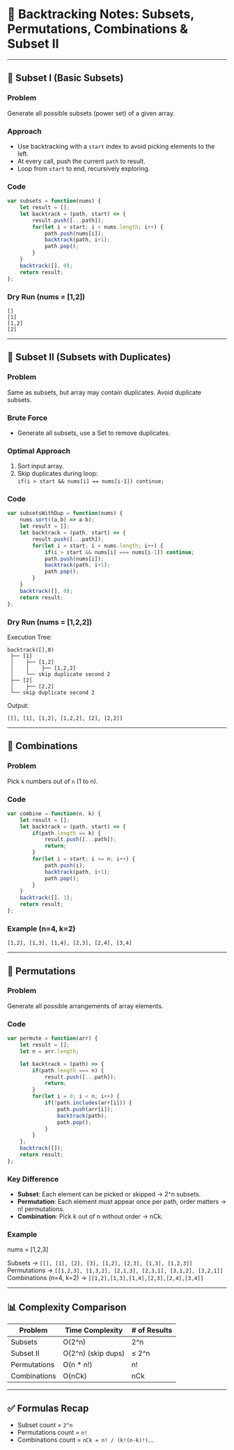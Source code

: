 
# 📘 Backtracking Notes: Subsets, Permutations, Combinations & Subset II

---

## 🔹 Subset I (Basic Subsets)

### Problem
Generate all possible subsets (power set) of a given array.

### Approach
- Use backtracking with a `start` index to avoid picking elements to the left.
- At every call, push the current `path` to result.
- Loop from `start` to end, recursively exploring.

### Code
```js
var subsets = function(nums) {
    let result = [];
    let backtrack = (path, start) => {
        result.push([...path]);
        for(let i = start; i < nums.length; i++) {
            path.push(nums[i]);
            backtrack(path, i+1);
            path.pop();
        }
    }
    backtrack([], 0);
    return result;
};
```

### Dry Run (nums = [1,2])
```
[]
[1]
[1,2]
[2]
```

---

## 🔹 Subset II (Subsets with Duplicates)

### Problem
Same as subsets, but array may contain duplicates. Avoid duplicate subsets.

### Brute Force
- Generate all subsets, use a Set to remove duplicates.

### Optimal Approach
1. Sort input array.
2. Skip duplicates during loop:  
   `if(i > start && nums[i] == nums[i-1]) continue;`

### Code
```js
var subsetsWithDup = function(nums) {
    nums.sort((a,b) => a-b);
    let result = [];
    let backtrack = (path, start) => {
        result.push([...path]);
        for(let i = start; i < nums.length; i++) {
            if(i > start && nums[i] === nums[i-1]) continue;
            path.push(nums[i]);
            backtrack(path, i+1);
            path.pop();
        }
    }
    backtrack([], 0);
    return result;
};
```

### Dry Run (nums = [1,2,2])
Execution Tree:
```
backtrack([],0)
 ├── [1]
 │    ├── [1,2]
 │    │    ├── [1,2,2]
 │    └── skip duplicate second 2
 ├── [2]
 │    ├── [2,2]
 └── skip duplicate second 2
```

Output:
```
[[], [1], [1,2], [1,2,2], [2], [2,2]]
```

---

## 🔹 Combinations

### Problem
Pick `k` numbers out of `n` (1 to n).

### Code
```js
var combine = function(n, k) {
    let result = [];
    let backtrack = (path, start) => {
        if(path.length == k) {
            result.push([...path]);
            return;
        }
        for(let i = start; i <= n; i++) {
            path.push(i);
            backtrack(path, i+1);
            path.pop();
        }
    }
    backtrack([], 1);
    return result;
};
```

### Example (n=4, k=2)
```
[1,2], [1,3], [1,4], [2,3], [2,4], [3,4]
```

---

## 🔹 Permutations

### Problem
Generate all possible arrangements of array elements.

### Code
```js
var permute = function(arr) {
    let result = [];
    let n = arr.length;

    let backtrack = (path) => {
        if(path.length === n) {
            result.push([...path]);
            return;
        }
        for(let i = 0; i < n; i++) {
            if(!path.includes(arr[i])) {
                path.push(arr[i]);
                backtrack(path);
                path.pop();
            }
        }
    };
    backtrack([]);
    return result;
};
```

### Key Difference
- **Subset**: Each element can be picked or skipped → 2^n subsets.
- **Permutation**: Each element must appear once per path, order matters → n! permutations.
- **Combination**: Pick k out of n without order → nCk.

### Example
nums = [1,2,3]

Subsets → `[[], [1], [2], [3], [1,2], [2,3], [1,3], [1,2,3]]`  
Permutations → `[[1,2,3], [1,3,2], [2,1,3], [2,3,1], [3,1,2], [3,2,1]]`  
Combinations (n=4, k=2) → `[[1,2],[1,3],[1,4],[2,3],[2,4],[3,4]]`  

---

## 📊 Complexity Comparison

| Problem       | Time Complexity     | # of Results |
|---------------|---------------------|--------------|
| Subsets       | O(2^n)              | 2^n          |
| Subset II     | O(2^n) (skip dups)  | ≤ 2^n        |
| Permutations  | O(n * n!)           | n!           |
| Combinations  | O(nCk)              | nCk          |

---

## ✅ Formulas Recap
- Subset count = `2^n`
- Permutations count = `n!`
- Combinations count = `nCk = n! / (k!(n-k)!)`...
